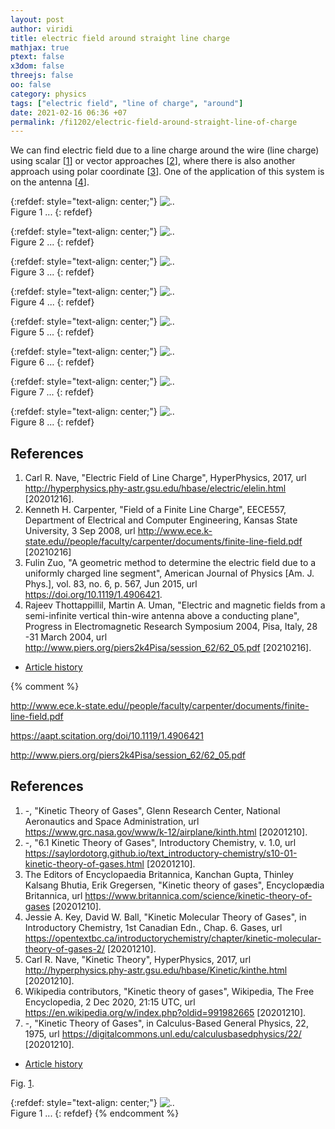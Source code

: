 ```yaml
---
layout: post
author: viridi
title: electric field around straight line charge
mathjax: true
ptext: false
x3dom: false
threejs: false
oo: false
category: physics
tags: ["electric field", "line of charge", "around"]
date: 2021-02-16 06:36 +07
permalink: /fi1202/electric-field-around-straight-line-of-charge
---
```

We can find electric field due to a line charge around the wire (line charge) using scalar [[1](#ref1)] or vector approaches [[2](#ref2)], where there is also another approach using polar coordinate [[3](#ref3)]. One of the application of this system is on the antenna [[4](#ref4)].


{:refdef: style="text-align: center;"}
![..](/assets/img/phys/electrostatics/line/straight-line-charge-side-rot-rofs.png)
<br />
Figure <a name="fig:x">1</a> ...
{: refdef}

{:refdef: style="text-align: center;"}
![..](/assets/img/phys/electrostatics/line/straight-line-charge-side-alt-rofs.png)
<br />
Figure <a name="fig:x">2</a> ...
{: refdef}

{:refdef: style="text-align: center;"}
![..](/assets/img/phys/electrostatics/line/straight-line-charge-side-e-field-element.png)
<br />
Figure <a name="fig:x">3</a> ...
{: refdef}

{:refdef: style="text-align: center;"}
![..](/assets/img/phys/electrostatics/line/straight-line-charge-side-semi-infinite-length.png)
<br />
Figure <a name="fig:x">4</a> ...
{: refdef}

{:refdef: style="text-align: center;"}
![..](/assets/img/phys/electrostatics/line/straight-line-charge-side-semi-infinite-length.png)
<br />
Figure <a name="fig:x">5</a> ...
{: refdef}

{:refdef: style="text-align: center;"}
![..](/assets/img/phys/electrostatics/line/straight-line-charge-side-infinite-length.png)
<br />
Figure <a name="fig:x">6</a> ...
{: refdef}

{:refdef: style="text-align: center;"}
![..](/assets/img/phys/electrostatics/line/straight-line-charge-side-infinite-length-gauss.png)
<br />
Figure <a name="fig:x">7</a> ...
{: refdef}

{:refdef: style="text-align: center;"}
![..](/assets/img/phys/electrostatics/line/straight-line-charge-side-infinite-length-gauss-cylinder.png)
<br />
Figure <a name="fig:x">8</a> ...
{: refdef}



## References
1. <a name="ref1"></a>Carl R. Nave, "Electric Field of Line Charge", HyperPhysics, 2017, url <http://hyperphysics.phy-astr.gsu.edu/hbase/electric/elelin.html> [20201216].
2. <a name="ref2"></a>Kenneth H. Carpenter, "Field of a Finite Line Charge", EECE557, Department of Electrical and Computer Engineering, Kansas State University, 3 Sep 2008, url <http://www.ece.k-state.edu//people/faculty/carpenter/documents/finite-line-field.pdf> [20210216]
3. <a name="ref3"></a>Fulin Zuo, "A geometric method to determine the electric field due to a uniformly charged line segment", American Journal of Physics [Am. J. Phys.],  vol. 83, no. 6, p. 567, Jun 2015, url <https://doi.org/10.1119/1.4906421>.
4. <a name="ref4"></a>Rajeev Thottappillil, Martin A. Uman, "Electric and magnetic fields from a semi-infinite vertical thin-wire antenna above a conducting plane", Progress in Electromagnetic Research Symposium 2004, Pisa, Italy, 28 -31 March 2004, url <http://www.piers.org/piers2k4Pisa/session_62/62_05.pdf> [20210216].

+ [Article history](https://github.com/butiran/butiran.github.io/commits/master/_posts/fi1202/2021-02-16-electric-field-around-straight-line-charge.md)





{% comment %}

http://www.ece.k-state.edu//people/faculty/carpenter/documents/finite-line-field.pdf

https://aapt.scitation.org/doi/10.1119/1.4906421

http://www.piers.org/piers2k4Pisa/session_62/62_05.pdf




## References
1. <a name="ref1"></a> -, "Kinetic Theory of Gases", Glenn Research Center, National Aeronautics and Space Administration, url <https://www.grc.nasa.gov/www/k-12/airplane/kinth.html> [20201210].
2. <a name="ref2"></a>-, "6.1 Kinetic Theory of Gases", Introductory Chemistry, v. 1.0, url <https://saylordotorg.github.io/text_introductory-chemistry/s10-01-kinetic-theory-of-gases.html> [20201210].
3. <a name="ref3"></a>The Editors of Encyclopaedia Britannica, Kanchan Gupta, Thinley Kalsang Bhutia, Erik Gregersen, "Kinetic theory of gases", Encyclopædia Britannica, url <https://www.britannica.com/science/kinetic-theory-of-gases> [20201210].
4. <a name="ref4"></a>Jessie A. Key, David W. Ball, "Kinetic Molecular Theory of Gases", in Introductory Chemistry, 1st Canadian Edn., Chap. 6. Gases, url <https://opentextbc.ca/introductorychemistry/chapter/kinetic-molecular-theory-of-gases-2/> [20201210].
5. <a name="ref5"></a>Carl R. Nave, "Kinetic Theory", HyperPhysics, 2017, url <http://hyperphysics.phy-astr.gsu.edu/hbase/Kinetic/kinthe.html> [20201210].
6. <a name="ref6"></a>Wikipedia contributors, "Kinetic theory of gases", Wikipedia, The Free Encyclopedia, 2 Dec 2020, 21:15 UTC, url <https://en.wikipedia.org/w/index.php?oldid=991982665> [20201210].
7. <a name="ref7"></a>-, "Kinetic Theory of Gases", in Calculus-Based General Physics, 22, 1975, url <https://digitalcommons.unl.edu/calculusbasedphysics/22/> [20201210].

+ [Article history](https://github.com/butiran/butiran.github.io/commits/master/_posts/x/2020-12-17-blank.md)

Fig. <a href="#fig:x">1</a>.

{:refdef: style="text-align: center;"}
![..](/assets/img/phys/x.png)
<br />
Figure <a name="fig:x">1</a> ...
{: refdef}
{% endcomment %}

